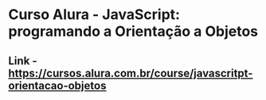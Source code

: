 # Curso Alura - JavaScript: programando a Orientação a Objetos

## Link - https://cursos.alura.com.br/course/javascritpt-orientacao-objetos
